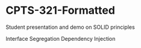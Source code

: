 # CPTS-321-Formatted
Student presentation and demo on SOLID principles

Interface Segregation
Dependency Injection